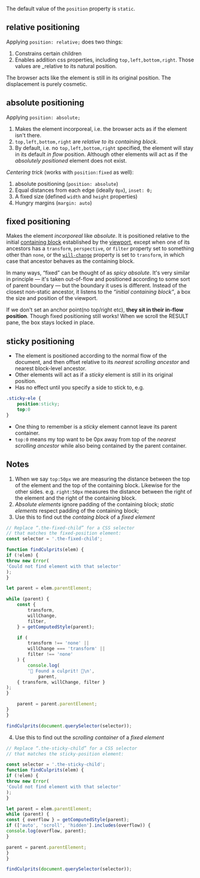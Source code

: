 The default value of the `position` property is `static`.

## relative positioning
Applying `position: relative;` does two things:
1. Constrains certain children
2. Enables addition css properties, including `top,left,bottom,right`. Those values are _relative to its natural position.

The browser acts like the element is still in its original position. The displacement is purely cosmetic.

## absolute positioning
Applying `position: absolute;`
1. Makes the element incorporeal, i.e. the browser acts as if the element isn't there.
2. `top,left,bottom,right` are *relative to its containing block*.
3. By default, i.e. no `top,left,bottom,right` specified, the element will stay in its default *in flow* position. Although other elements will act as if the *absolutely positioned* element does not exist.

*Centering trick* (works with `position:fixed` as well): 
1. absolute positioning (`position: absolute`)
2. Equal distances from each edge (ideally `0px`), `inset: 0;`
3. A fixed size (defined `width` and `height` properties)
4. Hungry margins (`margin: auto`)

## fixed positioning
Makes the element *incorporeal* like *absolute*.
It is positioned relative to the initial [containing block](https://developer.mozilla.org/en-US/docs/Web/CSS/Containing_block) established by the [viewport](https://developer.mozilla.org/en-US/docs/Glossary/Viewport), except when one of its ancestors has a `transform`, `perspective`, or `filter` property set to something other than `none`, or the [`will-change`](https://developer.mozilla.org/en-US/docs/Web/CSS/will-change) property is set to `transform`, in which case that ancestor behaves as the containing block.

In many ways, “fixed” can be thought of as _spicy absolute_. It's very similar in principle — it's taken out-of-flow and positioned according to some sort of parent boundary — but the boundary it uses is different. Instead of the closest non-static ancestor, it listens to the _“initial containing block”_, a box the size and position of the viewport.

If we don't set an anchor point(no top/right etc), **they sit in their in-flow position**. Though fixed positioning still works! When we scroll the RESULT pane, the box stays locked in place.
	
## sticky positioning
- The element is positioned according to the normal flow of the document, and then offset relative to its _nearest scrolling ancestor_ and nearest block-level ancestor.
- Other elements will act as if a *sticky* element is still in its original position.
- Has no effect until you specify a side to stick to, e.g.
```css
.sticky-ele {
	position:sticky;
	top:0
}
```
- One thing to remember is a *sticky* element cannot leave its parent container.
- `top:0` means my top want to be 0px away from top of the _nearest scrolling ancestor_ while also being contained by the parent container. 

## Notes
1. When we say `top:50px` we are measuring the distance between the top of the element and the top of the containing block. Likewise for the other sides. e.g. `right:50px` measures the distance between the right of the element and the right of the containing block.
2. *Absolute elements* ignore padding of the containing block; *static elements* respect padding of the containing block;
3. Use this to find out the *containg block* of a *fixed element*
```js
// Replace “.the-fixed-child” for a CSS selector
// that matches the fixed-position element:
const selector = '.the-fixed-child';

function findCulprits(elem) {
if (!elem) {
throw new Error(
'Could not find element with that selector'
);
}

let parent = elem.parentElement;

while (parent) {
	const {
		transform,
		willChange,
		filter,
	} = getComputedStyle(parent);

	if (
		transform !== 'none' ||
		willChange === 'transform' ||
		filter !== 'none'
	) {
		console.log(
		'🚨 Found a culprit! 🚨\n',
			parent,
	{ transform, willChange, filter }
);
}

	parent = parent.parentElement;
}
}

findCulprits(document.querySelector(selector));
```
4. Use this to find out the *scrolling container* of a *fixed element*
```js
// Replace “.the-sticky-child” for a CSS selector
// that matches the sticky-position element:

const selector = '.the-sticky-child';
function findCulprits(elem) {
if (!elem) {
throw new Error(
'Could not find element with that selector'
);
}

let parent = elem.parentElement;
while (parent) {
const { overflow } = getComputedStyle(parent);
if (['auto', 'scroll', 'hidden'].includes(overflow)) {
console.log(overflow, parent);
}

parent = parent.parentElement;
}
}

findCulprits(document.querySelector(selector));
```
